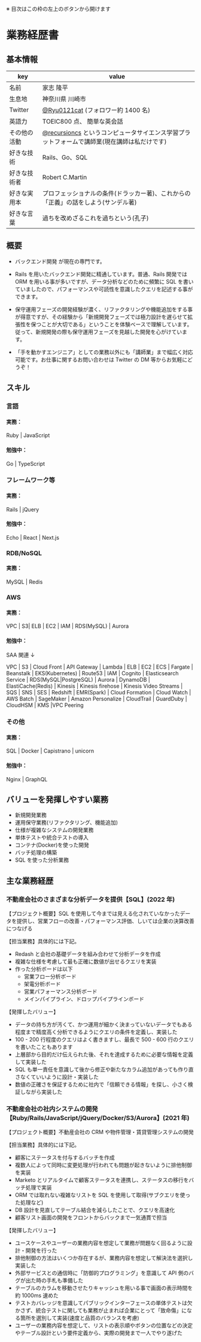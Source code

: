 ※ 目次はこの枠の左上のボタンから開けます

# 業務経歴書

## 基本情報

| key          | value                                                                                                                          |
| ------------ | ------------------------------------------------------------------------------------------------------------------------------ |
| 名前         | 家志 隆平                                                                                                                      |
| 生息地       | 神奈川県 川崎市                                                                                                                |
| Twitter      | [@Ryu0121cat](https://twitter.com/Ryu0121cat) (フォロワー約 1400 名)                                                           |
| 英語力       | TOEIC800 点、 簡単な英会話                                                                                                     |
| その他の活動 | [@recursioncs](https://twitter.com/recursioncs) というコンピュータサイエンス学習プラットフォームで講師業(現在講師は私だけです) |
| 好きな技術   | Rails、Go、SQL                                                                                                                 |
| 好きな技術者 | Robert C.Martin                                                                                                                |
| 好きな実用本 | プロフェッショナルの条件(ドラッカー著)、これからの「正義」の話をしよう(サンデル著)                                             |
| 好きな言葉   | 過ちを改めざるこれを過ちという(孔子)                                                                                           |

## 概要

- バックエンド開発 が現在の専門です。

- Rails を用いたバックエンド開発に精通しています。普通、Rails 開発では ORM を用いる事が多いですが、データ分析などのために頻繁に SQL を書いていましたので、パフォーマンスや可読性を意識したクエリを記述する事ができます。

- 保守運用フェーズの開発経験が濃く、リファクタリングや機能追加をする事が得意ですが、その経験から「新規開発フェーズでは極力設計を遅らせて拡張性を保つことが大切である」ということを体験ベースで理解しています。従って、新規開発の際も保守運用フェーズを見越した開発を心がけています。

- 「手を動かすエンジニア」としての業務以外にも「講師業」まで幅広く対応可能です。お仕事に関するお問い合わせは Twitter の DM 等からお気軽にどうぞ！

## スキル

### 言語

#### 実務：

Ruby | JavaScript

#### 勉強中：

Go | TypeScript

### フレームワーク等

#### 実務：

Rails | jQuery

#### 勉強中：

Echo | React | Next.js

### RDB/NoSQL

#### 実務：

MySQL | Redis

### AWS

#### 実務：

VPC | S3| ELB | EC2 | IAM | RDS(MySQL) | Aurora

#### 勉強中：

SAA 関連 ↓

VPC | S3 | Cloud Front | API Gateway | Lambda | ELB | EC2 | ECS | Fargate | Beanstalk | EKS(Kubernetes) | Route53 | IAM | Cognito | Elasticsearch Service | RDS(MySQL|PostgreSQL) | Aurora | DynamoDB | ElastiCache(Redis) | Kinesis | Kinesis firehose | Kinesis Video Streams | SQS | SNS | SES | Redshift | EMR(Spark) | Cloud Formation | Cloud Watch | AWS Batch | SageMaker | Amazon Personalize | CloudTrail | GuardDuby | CloudHSM | KMS |VPC Peering

### その他

#### 実務：

SQL | Docker | Capistrano | unicorn

#### 勉強中：

Nginx | GraphQL

## バリューを発揮しやすい業務

- 新規開発業務
- 運用保守業務(リファクタリング、機能追加)
- 仕様が複雑なシステムの開発業務
- 単体テストや統合テストの導入
- コンテナ(Docker)を使った開発
- バッチ処理の構築
- SQL を使った分析業務

## 主な業務経歴

### 不動産会社のさまざまな分析データを提供【SQL】(2022 年)

【プロジェクト概要】SQL を使用して今までは見える化されていなかったデータを提供し、営業フローの改善・パフォーマンス評価、しいては企業の決算改善につなげる

【担当業務】具体的には下記。

- Redash と会社の基礎データを組み合わせて分析データを作成
- 複雑な仕様を考慮して最も正確に数値が出せるクエリを実装
- 作った分析ボードは以下
  - 営業フロー分析ボード
  - 架電分析ボード
  - 営業パフォーマンス分析ボード
  - メインパイプライン、ドロップパイプラインボード

【発揮したバリュー】

- データの持ち方が汚くて、かつ運用が細かく決まっていないデータでもある程度まで精度高く分析できるようにクエリの条件を定義し、実装した
- 100 - 200 行程度のクエリはよく書きますし、最長で 500 - 600 行のクエリを書いたこともあります
- 上層部から目的だけ伝えられた後、それを達成するために必要な情報を定義して実装した
- SQL も単一責任を意識して後から修正や新たなカラム追加があっても作り直さなくていいように設計・実装した
- 数値の正確さを保証するために社内で「信頼できる情報」を探し、小さく検証しながら実装した

### 不動産会社の社内システムの開発【Ruby/Rails/JavaScript/jQuery/Docker/S3/Aurora】(2021 年)

【プロジェクト概要】不動産会社の CRM や物件管理・賃貸管理システムの開発

【担当業務】具体的には下記。

- 顧客にステータスを付与するバッチを作成
- 複数人によって同時に変更処理が行われても問題が起きないように排他制御を実装
- Marketo とリアルタイムで顧客ステータスを連携し、ステータスの移行をバッチ処理で実装
- ORM では取れない複雑なリストを SQL を使用して取得(サブクエリを使った処理など)
- DB 設計を見直してテーブル結合を減らしたことで、クエリを高速化
- 顧客リスト画面の開発をフロントからバックまで一気通貫で担当

【発揮したバリュー】

- ユースケースやユーザーの業務内容を想定して業務が問題なく回るように設計・開発を行った
- 排他制御の方法はいくつか存在するが、業務内容を想定して解決法を選択し実装した
- 外部サービスとの通信時に「防御的プログラミング」を意識して API 側のバグが出た時の手札も準備した
- テーブルのカラムを移動させたりキャッシュを用いる事で画面の表示時間を約 1000ms 速めた
- テストカバレッジを意識してパブリックインターフェースの単体テストは欠かさず、統合テストに関しても業務が止まれば企業にとって「致命傷」になる箇所を選別して実装(速度と品質のバランスを考慮)
- ユーザーの業務内容を想定して、リストの表示順やボタンの位置などの決定やテーブル設計という要件定義から、実際の開発まで一人でやり遂げた
